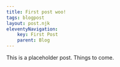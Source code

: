 ```yaml
---
title: First post woo!
tags: blogpost
layout: post.njk
eleventyNavigation:
    key: First Post
    parent: Blog
---
```


This is a placeholder post. Things to come.